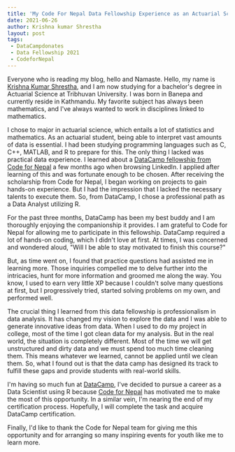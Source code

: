 ```yaml
---
title: 'My Code For Nepal Data Fellowship Experience as an Actuarial Science Student'
date: 2021-06-26
author: Krishna kumar Shrestha
layout: post
tags:
 - DataCampdonates
 - Data Fellowship 2021
 - CodeforNepal
---
```


Everyone who is reading my blog, hello and Namaste. Hello, my name is [Krishna Kumar Shrestha](https://www.linkedin.com/in/krishna-kumar-shrestha-20a35b172/), and I am now studying for a bachelor's degree in Actuarial Science at Tribhuvan University. I was born in Banepa and currently reside in Kathmandu. My favorite subject has always been mathematics, and I've always wanted to work in disciplines linked to mathematics.

I chose to major in actuarial science, which entails a lot of statistics and mathematics. As an actuarial student, being able to interpret vast amounts of data is essential. I had been studying programming languages such as C, C++, MATLAB, and R to prepare for this. The only thing I lacked was practical data experience. I learned about a [DataCamp fellowship from Code for Nepal](https://codefornepal.org/2021/02/14/launching-a-fellowship-program-to-build-data-skills-of-over-500-nepalis-globally.html) a few months ago when browsing LinkedIn. I applied after learning of this and was fortunate enough to be chosen. After receiving the scholarship from Code for Nepal, I began working on projects to gain hands-on experience. But I had the impression that I lacked the necessary talents to execute them. So, from DataCamp, I chose a professional path as a Data Analyst utilizing R.

For the past three months, DataCamp has been my best buddy and I am thoroughly enjoying the companionship it provides. I am grateful to Code for Nepal for allowing me to participate in this fellowship. DataCamp required a lot of hands-on coding, which I didn't love at first. At times, I was concerned and wondered aloud, "Will I be able to stay motivated to finish this course?" 

But, as time went on, I found that practice questions had assisted me in learning more. Those inquiries compelled me to delve further into the intricacies, hunt for more information and groomed me along the way. You know, I used to earn very little XP because I couldn't solve many questions at first, but I progressively tried, started solving problems on my own, and performed well.

The crucial thing I learned from this data fellowship is professionalism in data analysis. It has changed my vision to explore the data and I was able to generate innovative ideas from data. When I used to do my project in college, most of the time I got clean data for my analysis. But in the real world, the situation is completely different. Most of the time we will get unstructured and dirty data and we must spend too much time cleaning them. This means whatever we learned, cannot be applied until we clean them. So, what I found out is that the data camp has designed its track to fulfill these gaps and provide students with real-world skills.

I'm having so much fun at [DataCamp](http://www.datacamp.com), I've decided to pursue a career as a Data Scientist using R because [Code for Nepal](https://codefornepal.org) has motivated me to make the most of this opportunity. In a similar vein, I'm nearing the end of my certification process. Hopefully, I will complete the task and acquire DataCamp certification.

Finally, I'd like to thank the Code for Nepal team for giving me this opportunity and for arranging so many inspiring events for youth like me to learn more. 

